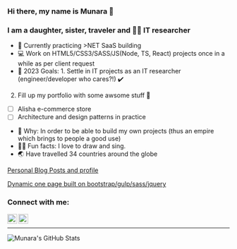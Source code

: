 ### Hi there, my name is Munara 👋

### I am a daughter, sister, traveler and 🕵️‍♀️ IT researcher 

- 🌱 Currently practicing >NET SaaS building
- :computer: Work on HTML5/CSS3/SASS/JS(Node, TS, React) projects once in a while as per client request
- 🔭 2023 Goals: 1. Settle in IT projects as an IT researcher (engineer/developer who cares?!) ✔️
2. Fill up my portfolio with some awsome stuff 🔲
- [ ] Alisha e-commerce store 
- [ ] Architecture and design patterns in practice
 
- 👊 Why: In order to be able to build my own projects (thus an empire which brings to people a good use)
- 👩‍🎤 Fun facts: I love to draw and sing.
- :earth_asia: Have travelled 34 countries around the globe

[Personal Blog Posts and profile](https://naraomur.github.io/)

[Dynamic one page built on bootstrap/gulp/sass/jquery](https://naraomur.github.io/Catalog/)

### Connect with me:

[<img align="left" alt="Munara | Github" width="22px" src="https://cdn.jsdelivr.net/npm/simple-icons@3.12.4/icons/github.svg">](https://github.com/naraomur)
[<img align="left" alt="Munara | Instagram" width="22px" src="https://cdn.jsdelivr.net/npm/simple-icons@v3/icons/instagram.svg">](https://www.instagram.com/naraomur/)

<br/>

---
<img align="left" alt="Munara's GitHub Stats" src="https://github-readme-stats.vercel.app/api?username=naraomur&show_icons=true&hide_border=true"/>


